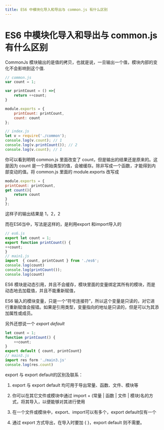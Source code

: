 ```yaml
---
title: ES6 中模块化导入和导出与 common.js 有什么区别
---
```


# ES6 中模块化导入和导出与 common.js 有什么区别

CommonJs 模块输出的是值的拷贝，也就是说，一旦输出一个值，模块内部的变化不会影响到这个值.

```js
// common.js
var count = 1;

var printCount = () =>{ 
    return ++count;
}

module.exports = {
    printCount: printCount,
    count: count
};

// index.js
let v = require('./common');
console.log(v.count); // 1
console.log(v.printCount()); // 2
console.log(v.count); // 1
```

你可以看到明明 common.js 里面改变了 count，但是输出的结果还是原来的。这是因为 count 是一个原始类型的值，会被缓存。除非写成一个函数，才能得到内部变动的值。将 common.js 里面的 module.exports 改写成

```js
module.exports = {
printCount: printCount,
get count(){
    return count
}
};
```

这样子的输出结果是 1，2，2

而在ES6当中，写法是这样的，是利用export 和import导入的

```js
// es6.js
export let count = 1;
export function printCount() {
++count;
}
// main1.js
import  { count, printCount } from './es6';
console.log(count)
console.log(printCount());
console.log(count)
```

ES6 模块是动态引用，并且不会缓存，模块里面的变量绑定其所有的模块，而是动态地去加载值，并且不能重新赋值，

ES6 输入的模块变量，只是一个“符号连接符”，所以这个变量是只读的，对它进行重新赋值会报错。如果是引用类型，变量指向的地址是只读的，但是可以为其添加属性或成员。

另外还想说一个 *export default*

```js
let count = 1;
function printCount() {
    ++count;
} 
export default { count, printCount}
// main3.js
import res form './main3.js'
console.log(res.count)
```

export 与 export default的区别及联系：

1. export 与 export default 均可用于导出常量、函数、文件、模块等

2. 你可以在其它文件或模块中通过 import + (常量 | 函数 | 文件 | 模块)名的方式，将其导入，以便能够对其进行使用 

3. 在一个文件或模块中，export、import可以有多个，export default仅有一个

4. 通过 export 方式导出，在导入时要加 { }，export default 则不需要。